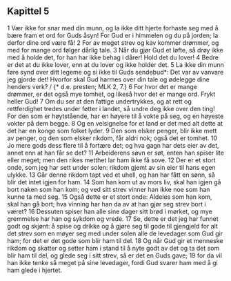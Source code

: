 ## Kapittel 5

1 Vær ikke for snar med din munn, og la ikke ditt hjerte forhaste seg med å bære fram et ord for Guds åsyn! For Gud er i himmelen og du på jorden; la derfor dine ord være få!
2 For av meget strev og kav kommer drømmer, og med for mange ord følger dårlig tale.
3 Når du gjør Gud et løfte, så drøy ikke med å holde det, for han har ikke behag i dårer! Hold det du lover!
4 Bedre er det at du ikke lover, enn at du lover og ikke holder det.
5 La ikke din munn føre synd over ditt legeme og si ikke til Guds sendebud*: Det var av vanvare jeg gjorde det! Hvorfor skal Gud harmes over din tale og ødelegge dine henders verk? / {* d.e. presten; MLK 2, 7.}
6 For hvor det er mange drømmer, er det også mye tomhet, og likeså hvor det er mange ord. Frykt heller Gud!
7 Om du ser at den fattige undertrykkes, og at rett og rettferdighet tredes under føtter i landet, så undre deg ikke over den ting! For den som er høytstående, har en høyere til å vokte på seg, og en høyeste vokter på dem begge.
8 Og en velsignelse for et land er det med alt dette at det har en konge som folket lyder.
9 Den som elsker penger, blir ikke mett av penger, og den som elsker rikdom, får aldri nok; også det er tomhet.
10 Jo mere gods dess flere til å fortære det; og hva gagn har dets eier av det, annet enn at han får se det?
11 Arbeiderens søvn er søt, enten han spiser lite eller meget; men den rikes metthet lar ham ikke få sove.
12 Der er et stort onde, som jeg har sett under solen: rikdom gjemt av sin eier til hans egen ulykke.
13 Går denne rikdom tapt ved et uhell, og han har fått en sønn, så blir det intet igjen for ham.
14 Som han kom ut av mors liv, skal han igjen gå bort naken som han kom; og ved sitt strev vinner han ikke noe som han kunne ta med seg.
15 Også dette er et stort onde: Aldeles som han kom, skal han gå bort; hva vinning har han da av at han gjør seg strev bort i været?
16 Dessuten spiser han alle sine dager sitt brød i mørket, og mye gremmelse har han og sykdom og vrede.
17 Se, dette er det jeg har funnet godt og skjønt: å spise og drikke og å gjøre seg til gode til gjengjeld for alt det strev som en møyer seg med under solen alle de levedager som Gud gir ham; for det er det gode som blir ham til del.
18 Og når Gud gir et menneske rikdom og skatter og setter ham i stand til å nyte godt av det og ta det som blir ham til del, og glede seg i sitt strev, så er det en Guds gave;
19 for da vil han ikke tenke så meget på sine levedager, fordi Gud svarer ham med å gi ham glede i hjertet.
